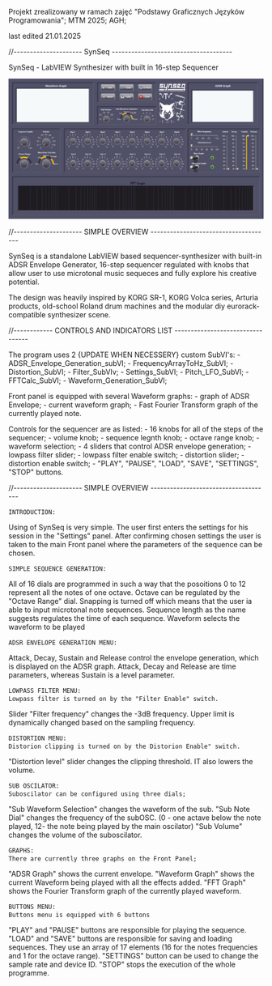 Projekt zrealizowany w ramach zajęć "Podstawy Graficznych Języków Programowania"; MTM 2025; AGH;
 
last edited 21.01.2025



//---------------------   SynSeq  -------------------------------------

SynSeq - LabVIEW Synthesizer with built in 16-step Sequencer



![SynSeq v. 2](./SynSeq_v2/files/synseq_front.png)


//---------------------   SIMPLE OVERVIEW   -------------------------------------

SynSeq is a standalone LabVIEW based sequencer-synthesizer with built-in ADSR Envelope Generator, 16-step sequencer regulated with knobs that allow user to use microtonal music sequeces and fully explore his creative potential.

The design was heavily inspired by KORG SR-1, KORG Volca series, Arturia products, old-school Roland drum machines and the modular diy eurorack-compatible synthesizer scene.


//------------   CONTROLS AND INDICATORS LIST   ---------------------------------

The program uses 2 {UPDATE WHEN NECESSERY} custom SubVI's:
	- ADSR_Envelope_Generation_subVI;
	- FrequencyArrayToHz_SubVI;
	- Distortion_SubVI;
	- Filter_SubVIv;
	- Settings_SubVI;
	- Pitch_LFO_SubVI;
	- FFTCalc_SubVI;
	- Waveform_Generation_SubVI;
	

Front panel is equipped with several Waveform graphs:
	- graph of ADSR Envelope;
	- current waveform graph;
	- Fast Fourier Transform graph of the currently played note.

Controls for the sequencer are as listed:
	- 16 knobs for all of the steps of the sequencer;
	- volume knob;
	- sequence legnth knob;
	- octave range knob;
	- waveform selection;
	- 4 sliders that control ADSR envelope generation;
	- lowpass filter slider;
	- lowpass filter enable switch;
	- distortion slider;
	- distortion  enable switch;
	- "PLAY", "PAUSE", "LOAD", "SAVE", "SETTINGS", "STOP" buttons.


//---------------------   SIMPLE OVERVIEW   -------------------------------------

	INTRODUCTION:
Using of SynSeq is very simple. The user first enters the settings for his session in the "Settings" panel.
After confirming chosen settings the user is taken to the main Front panel where the parameters of the sequence can be chosen.

	SIMPLE SEQUENCE GENERATION:
All of 16 dials are programmed in such a way that the posoitions 0 to 12 represent all the notes of one octave.
Octave can be regulated by the "Octave Range" dial. Snapping is turned off which means that the user ia able to input microtonal note sequences.
Sequence length as the name suggests regulates the time of each sequence.
Waveform selects the waveform to be played

	ADSR ENVELOPE GENERATION MENU:
Attack, Decay, Sustain and Release control the envelope generation, which is displayed on the ADSR graph.
Attack, Decay and Release are time parameters, whereas Sustain is a level parameter.

	LOWPASS FILTER MENU:
	Lowpass filter is turned on by the "Filter Enable" switch.
Slider "Filter frequency" changes the -3dB frequency. Upper limit is dynamically changed based on the sampling frequency.


	DISTORTION MENU:
	Distorion clipping is turned on by the Distorion Enable" switch.
"Distortion level" slider changes the clipping threshold. IT also lowers the volume.


	SUB OSCILATOR:
	Suboscilator can be configured using three dials;
"Sub Waveform Selection" changes the waveform of the sub.
"Sub Note Dial" changes the frequency of the subOSC. (0 - one actave below the note played, 12- the note being played by the main oscilator)
"Sub Volume" changes the volume of the suboscilator.


	GRAPHS:
	There are currently three graphs on the Front Panel;
"ADSR Graph" shows the current envelope.
"Waveform Graph" shows the current Waveform being played with all the effects added.
"FFT Graph" shows the Fourier Transform graph of the currently played waveform.


	BUTTONS MENU:
	Buttons menu is equipped with 6 buttons
"PLAY" and "PAUSE" buttons are responsible for playing the sequence.
"LOAD" and "SAVE" buttons are responsible for saving and loading sequences. They use an array of 17 elements (16 for the notes frequencies and 1 for the octave range).
"SETTINGS" button can be used to change the sample rate and device ID.
"STOP" stops the execution of the whole programme.
